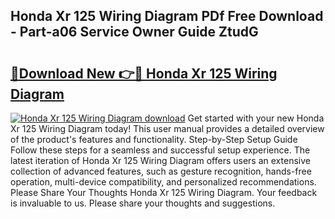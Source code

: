 ## Honda Xr 125 Wiring Diagram PDf Free Download - Part-a06 Service Owner Guide ZtudG

# <h2><a href="http://dfizucb.blite.top/?on=Honda+Xr+125+Wiring+Diagram">🔗Download New 👉🔴 Honda Xr 125 Wiring Diagram</a></h2>

[![Honda Xr 125 Wiring Diagram download](https://i.imgur.com/lujVjoI.png)](http://dfizucb.blite.top/?on=Honda+Xr+125+Wiring+Diagram)
Get started with your new Honda Xr 125 Wiring Diagram today! This user manual provides a detailed overview of the product's features and functionality. Step-by-Step Setup Guide Follow these steps for a seamless and successful setup experience. The latest iteration of Honda Xr 125 Wiring Diagram offers users an extensive collection of advanced features, such as gesture recognition, hands-free operation, multi-device compatibility, and personalized recommendations. Please Share Your Thoughts Honda Xr 125 Wiring Diagram. Your feedback is invaluable to us. Please share your thoughts and suggestions.
